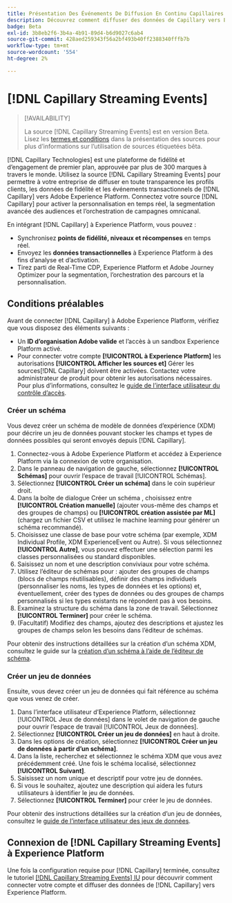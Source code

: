 ```yaml
---
title: Présentation Des Événements De Diffusion En Continu Capillaires
description: Découvrez comment diffuser des données de Capillary vers Experience Platform.
badge: Beta
exl-id: 3b8eb2f6-3b4a-4b91-89d4-b6d9027c6ab4
source-git-commit: 428aed259343f56a2bf493b40ff2388340fffb7b
workflow-type: tm+mt
source-wordcount: '554'
ht-degree: 2%

---
```


# [!DNL Capillary Streaming Events]

>[!AVAILABILITY]
>
>La source [!DNL Capillary Streaming Events] est en version Beta. Lisez les [termes et conditions](../../home.md#terms-and-conditions) dans la présentation des sources pour plus d’informations sur l’utilisation de sources étiquetées bêta.

[!DNL Capillary Technologies] est une plateforme de fidélité et d’engagement de premier plan, approuvée par plus de 300 marques à travers le monde. Utilisez la source [!DNL Capillary Streaming Events] pour permettre à votre entreprise de diffuser en toute transparence les profils clients, les données de fidélité et les événements transactionnels de [!DNL Capillary] vers Adobe Experience Platform. Connectez votre source [!DNL Capillary] pour activer la personnalisation en temps réel, la segmentation avancée des audiences et l’orchestration de campagnes omnicanal.

En intégrant [!DNL Capillary] à Experience Platform, vous pouvez :

* Synchronisez **points de fidélité, niveaux et récompenses** en temps réel.
* Envoyez les **données transactionnelles** à Experience Platform à des fins d’analyse et d’activation.
* Tirez parti de Real-Time CDP, Experience Platform et Adobe Journey Optimizer pour la segmentation, l’orchestration des parcours et la personnalisation.

## Conditions préalables

Avant de connecter [!DNL Capillary] à Adobe Experience Platform, vérifiez que vous disposez des éléments suivants :

* Un **ID d’organisation Adobe valide** et l’accès à un sandbox Experience Platform activé.
* Pour connecter votre compte **[!UICONTROL à Experience Platform]** les autorisations **[!UICONTROL Afficher les sources et]** Gérer les sources[!DNL Capillary] doivent être activées. Contactez votre administrateur de produit pour obtenir les autorisations nécessaires. Pour plus d’informations, consultez le [guide de l’interface utilisateur du contrôle d’accès](../../../access-control/ui/overview.md).

### Créer un schéma

Vous devez créer un schéma de modèle de données d’expérience (XDM) pour décrire un jeu de données pouvant stocker les champs et types de données possibles qui seront envoyés depuis [!DNL Capillary].

1. Connectez-vous à Adobe Experience Platform et accédez à Experience Platform via la connexion de votre organisation.
2. Dans le panneau de navigation de gauche, sélectionnez **[!UICONTROL Schémas]** pour ouvrir l’espace de travail [!UICONTROL Schémas].
3. Sélectionnez **[!UICONTROL Créer un schéma]** dans le coin supérieur droit.
4. Dans la boîte de dialogue Créer un schéma , choisissez entre **[!UICONTROL Création manuelle]** (ajouter vous-même des champs et des groupes de champs) ou **[!UICONTROL création assistée par ML]** (chargez un fichier CSV et utilisez le machine learning pour générer un schéma recommandé).
5. Choisissez une classe de base pour votre schéma (par exemple, XDM Individual Profile, XDM ExperienceEvent ou Autre). Si vous sélectionnez **[!UICONTROL Autre]**, vous pouvez effectuer une sélection parmi les classes personnalisées ou standard disponibles.
6. Saisissez un nom et une description conviviaux pour votre schéma.
7. Utilisez l’éditeur de schémas pour : ajouter des groupes de champs (blocs de champs réutilisables), définir des champs individuels (personnaliser les noms, les types de données et les options) et, éventuellement, créer des types de données ou des groupes de champs personnalisés si les types existants ne répondent pas à vos besoins.
8. Examinez la structure du schéma dans la zone de travail. Sélectionnez **[!UICONTROL Terminer]** pour créer le schéma.
9. (Facultatif) Modifiez des champs, ajoutez des descriptions et ajustez les groupes de champs selon les besoins dans l’éditeur de schémas.

Pour obtenir des instructions détaillées sur la création d’un schéma XDM, consultez le guide sur la [création d’un schéma à l’aide de l’éditeur de schéma](../../../xdm/tutorials/create-schema-ui.md).

### Créer un jeu de données

Ensuite, vous devez créer un jeu de données qui fait référence au schéma que vous venez de créer.

1. Dans l’interface utilisateur d’Experience Platform, sélectionnez [!UICONTROL Jeux de données] dans le volet de navigation de gauche pour ouvrir l’espace de travail [!UICONTROL Jeux de données].
2. Sélectionnez **[!UICONTROL Créer un jeu de données]** en haut à droite.
3. Dans les options de création, sélectionnez **[!UICONTROL Créer un jeu de données à partir d’un schéma]**.
4. Dans la liste, recherchez et sélectionnez le schéma XDM que vous avez précédemment créé. Une fois le schéma localisé, sélectionnez **[!UICONTROL Suivant]**.
5. Saisissez un nom unique et descriptif pour votre jeu de données.
6. Si vous le souhaitez, ajoutez une description qui aidera les futurs utilisateurs à identifier le jeu de données.
7. Sélectionnez **[!UICONTROL Terminer]** pour créer le jeu de données.

Pour obtenir des instructions détaillées sur la création d’un jeu de données, consultez le [guide de l’interface utilisateur des jeux de données](../../../catalog/datasets/user-guide.md).

## Connexion de [!DNL Capillary Streaming Events] à Experience Platform

Une fois la configuration requise pour [!DNL Capillary] terminée, consultez le tutoriel [[!DNL Capillary Streaming Events] IU](../../tutorials/ui/create/loyalty/capillary.md) pour découvrir comment connecter votre compte et diffuser des données de [!DNL Capillary] vers Experience Platform.
